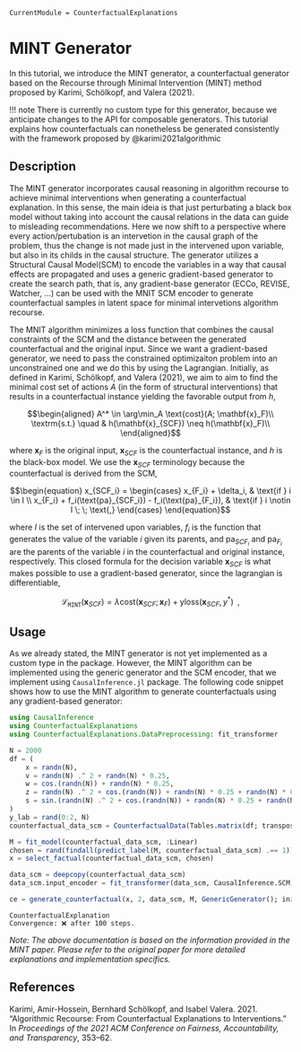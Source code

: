 

``` @meta
CurrentModule = CounterfactualExplanations 
```

# MINT Generator

In this tutorial, we introduce the MINT generator, a counterfactual generator based on the Recourse through Minimal
Intervention (MINT) method proposed by Karimi, Schölkopf, and Valera (2021).

!!! note
    There is currently no custom type for this generator, because we anticipate changes to the API for composable generators. This tutorial explains how counterfactuals can nonetheless be generated consistently with the framework proposed by @karimi2021algorithmic

## Description

The MINT generator incorporates causal reasoning in algorithm recourse to achieve minimal interventions when generating a counterfactual explanation. In this sense, the main ideia is that just perturbating a black box model without taking into account the causal relations in the data can guide to misleading recommendations. Here we now shift to a perspective where every action/pertubation is an intervetion in the causal graph of the problem, thus the change is not made just in the intervened upon variable, but also in its childs in the causal structure. The generator utilizes a Structural Causal Model(SCM) to encode the variables in a way that causal effects are propagated and uses a generic gradient-based generator to create the search path, that is, any gradient-base generator (ECCo, REVISE, Watcher, …) can be used with the MNIT SCM encoder to generate counterfactual samples in latent space for minimal intervetions algorithm recourse.

The MNIT algorithm minimizes a loss function that combines the causal constraints of the SCM and the distance between the generated counterfactual and the original input. Since we want a gradient-based generator, we need to pass the constrained optimizaiton problem into an unconstrained one and we do this by using the Lagrangian. Initially, as defined in Karimi, Schölkopf, and Valera (2021), we aim to aim to find the minimal cost set of actions $A$ (in the form of structural interventions) that results in a counterfactual instance yielding the favorable output from $h$,

``` math
\begin{aligned}
A^* \in \arg\min_A \text{cost}(A; \mathbf{x}_F)\\
\textrm{s.t.} \quad & h(\mathbf{x}_{SCF}) \neq h(\mathbf{x}_F)\\
\end{aligned}
```

where $\mathbf{x}_F$ is the original input, $\mathbf{x}_{SCF}$ is the counterfactual instance, and $h$ is the black-box model. We use the $\mathbf{x}_{SCF}$ terminology because the counterfactual is derived from the SCM,

``` math
\begin{equation}

x_{SCF_i} = 
\begin{cases}
x_{F_i} + \delta_i, & \text{if } i \in I \\
x_{F_i} + f_i(\text{pa}_{SCF_i}) - f_i(\text{pa}_{F_i}), & \text{if } i \notin I  \; \; \text{,}
\end{cases} 

\end{equation}
```

where $I$ is the set of intervened upon variables, $f_i$ is the function that generates the value of the variable $i$ given its parents, and $\text{pa}_{SCF_i}$ and $\text{pa}_{F_i}$ are the parents of the variable $i$ in the counterfactual and original instance, respectively. This closed formula for the decision variable $\mathbf{x}_{SCF}$ is what makes possible to use a gradient-based generator, since the lagrangian is differentiable,

``` math
\begin{equation}
\mathcal{L_{\texttt{MINT}}}(\mathbf{x}_{SCF}) = \lambda \text{cost}(\mathbf{x}_{SCF}; \mathbf{x}_F) + \text{yloss}(\mathbf{x}_{SCF},y^*) \; \; \text{,}
\end{equation}
```

## Usage

As we already stated, the MINT generator is not yet implemented as a custom type in the package. However, the MINT algorithm can be implemented using the generic generator and the SCM encoder, that we implement using `CausalInference.jl` package. The following code snippet shows how to use the MINT algorithm to generate counterfactuals using any gradient-based generator:

``` julia
using CausalInference
using CounterfactualExplanations
using CounterfactualExplanations.DataPreprocessing: fit_transformer

N = 2000
df = (
    x = randn(N), 
    v = randn(N) .^ 2 + randn(N) * 0.25, 
    w = cos.(randn(N)) + randn(N) * 0.25, 
    z = randn(N) .^ 2 + cos.(randn(N)) + randn(N) * 0.25 + randn(N) * 0.25, 
    s = sin.(randn(N) .^ 2 + cos.(randn(N)) + randn(N) * 0.25 + randn(N) * 0.25) + randn(N) * 0.25
)
y_lab = rand(0:2, N)
counterfactual_data_scm = CounterfactualData(Tables.matrix(df; transpose=true), y_lab)

M = fit_model(counterfactual_data_scm, :Linear)
chosen = rand(findall(predict_label(M, counterfactual_data_scm) .== 1))
x = select_factual(counterfactual_data_scm, chosen)

data_scm = deepcopy(counterfactual_data_scm)
data_scm.input_encoder = fit_transformer(data_scm, CausalInference.SCM)

ce = generate_counterfactual(x, 2, data_scm, M, GenericGenerator(); initialization=:identity)
```

    CounterfactualExplanation
    Convergence: ❌ after 100 steps.

*Note: The above documentation is based on the information provided in the MINT paper. Please refer to the original paper for more detailed explanations and implementation specifics.*

## References

Karimi, Amir-Hossein, Bernhard Schölkopf, and Isabel Valera. 2021. “Algorithmic Recourse: From Counterfactual Explanations to Interventions.” In *Proceedings of the 2021 ACM Conference on Fairness, Accountability, and Transparency*, 353–62.
